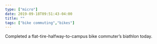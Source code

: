 ```yaml
---
type: ["micro"]
date: 2019-09-18T09:51:43-04:00
title: ""
tags: ["bike commuting","bikes"]
---
```

Completed a flat-tire-halfway-to-campus bike commuter’s biathlon today.
